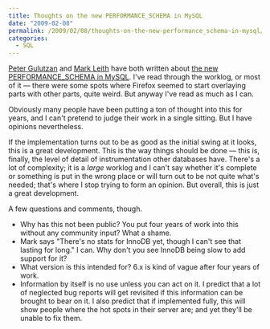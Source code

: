 ```yaml
---
title: Thoughts on the new PERFORMANCE_SCHEMA in MySQL
date: "2009-02-08"
permalink: /2009/02/08/thoughts-on-the-new-performance_schema-in-mysql/
categories:
  - SQL
---
```

[Peter Gulutzan][1] and [Mark Leith][2] have both written about [the new PERFORMANCE_SCHEMA in MySQL][3]. I've read through the worklog, or most of it &#8212; there were some spots where Firefox seemed to start overlaying parts with other parts, quite weird. But anyway I've read as much as I can.

Obviously many people have been putting a ton of thought into this for years, and I can't pretend to judge their work in a single sitting. But I have opinions nevertheless.

If the implementation turns out to be as good as the initial swing at it looks, this is a great development. This is the way things should be done &#8212; this is, finally, the level of detail of instrumentation other databases have. There's a lot of complexity; it is a *large* worklog and I can't say whether it's complete or something is put in the wrong place or will turn out to be not quite what's needed; that's where I stop trying to form an opinion. But overall, this is just a great development.

A few questions and comments, though.

*   Why has this not been public? You put four years of work into this without any community input? What a shame.
*   Mark says "There's no stats for InnoDB yet, though I can't see that lasting for long." I can. Why don't you see InnoDB being slow to add support for it?
*   What version is this intended for? 6.x is kind of vague after four years of work.
*   Information by itself is no use unless you can act on it. I predict that a lot of neglected bug reports will get revisited if this information can be brought to bear on it. I also predict that if implemented fully, this will show people where the hot spots in their server are; and yet they'll be unable to fix them.

 [1]: http://blogs.mysql.com/peterg/2009/02/05/mysql-performance-schema/
 [2]: http://www.markleith.co.uk/?p=112
 [3]: http://forge.mysql.com/worklog/task.php?id=2360
